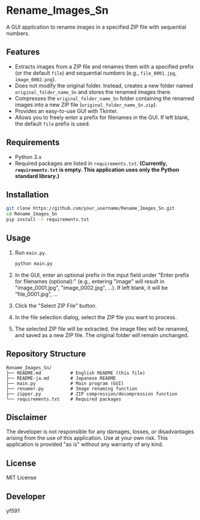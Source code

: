 # Rename_Images_Sn

A GUI application to rename images in a specified ZIP file with sequential numbers.


## Features

*   Extracts images from a ZIP file and renames them with a specified prefix (or the default `file`) and sequential numbers (e.g., `file_0001.jpg`, `image_0002.png`).
*   Does not modify the original folder. Instead, creates a new folder named `original_folder_name_Sn` and stores the renamed images there.
*   Compresses the `original_folder_name_Sn` folder containing the renamed images into a new ZIP file (`original_folder_name_Sn.zip`).
*   Provides an easy-to-use GUI with Tkinter.
*   Allows you to freely enter a prefix for filenames in the GUI. If left blank, the default `file` prefix is used.


## Requirements

*   Python 3.x
*   Required packages are listed in `requirements.txt`. **(Currently, `requirements.txt` is empty. This application uses only the Python standard library.)**


## Installation

```bash
git clone https://github.com/your_username/Rename_Images_Sn.git
cd Rename_Images_Sn
pip install -r requirements.txt
```


## Usage

1. Run `main.py`.

    ```bash
    python main.py
    ```

2. In the GUI, enter an optional prefix in the input field under "Enter prefix for filenames (optional):" (e.g., entering "image" will result in "image_0001.jpg", "image_0002.jpg", ...). If left blank, it will be "file_0001.jpg", ...
3. Click the "Select ZIP File" button.
4. In the file selection dialog, select the ZIP file you want to process.
5. The selected ZIP file will be extracted, the image files will be renamed, and saved as a new ZIP file. The original folder will remain unchanged.


## Repository Structure

```
Rename_Images_Sn/
├── README.md           # English README (this file)
├── README-ja.md        # Japanese README
├── main.py             # Main program (GUI)
├── renamer.py          # Image renaming function
├── zipper.py           # ZIP compression/decompression function
└── requirements.txt    # Required packages
```


## Disclaimer

The developer is not responsible for any damages, losses, or disadvantages arising from the use of this application. Use at your own risk. This application is provided "as is" without any warranty of any kind.


## License

MIT License


## Developer

yf591
